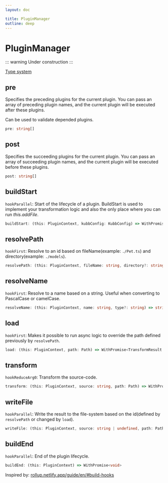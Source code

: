 ```yaml
---
layout: doc

title: PluginManager
outline: deep
---
```


# PluginManager <Badge type="info" text="@kubb/core" />

::: warning
Under construction
:::

[Type system](https://github.com/kubb-project/kubb/blob/main/packages/core/src/types.ts)

## pre

Specifies the preceding plugins for the current plugin. You can pass an array of preceding plugin names, and the current plugin will be executed after these plugins.<br/>

Can be used to validate depended plugins.

```typescript
pre: string[]
```

## post

Specifies the succeeding plugins for the current plugin. You can pass an array of succeeding plugin names, and the current plugin will be executed before these plugins.

```typescript
post: string[]
```

## buildStart

`hookParallel`: Start of the lifecycle of a plugin.
BuildStart is used to implement your transformation logic and also the only place where you can run _this.addFile_.

```typescript
buildStart: (this: PluginContext, kubbConfig: KubbConfig) => WithPromise<void>
```

## resolvePath

`hookFirst`: Resolve to an id based on fileName(example: `./Pet.ts`) and directory(example: `./models`).

```typescript
resolvePath: (this: PluginContext, fileName: string, directory?: string, options?: Record<string, any>) => string | null | undefined
```

## resolveName

`hookFirst`: Resolve to a name based on a string. Useful when converting to PascalCase or camelCase.

```typescript
resolveName: (this: PluginContext, name: string, type?: string) => string
```

## load

`hookFirst`: Makes it possible to run async logic to override the path defined previously by `resolvePath`.

```typescript
load: (this: PluginContext, path: Path) => WithPromise<TransformResult | null>
```

## transform

`hookReduceArg0`: Transform the source-code.

```typescript
transform: (this: PluginContext, source: string, path: Path) => WithPromise<TransformResult>
```

## writeFile

`hookParallel`: Write the result to the file-system based on the id(defined by `resolvePath` or changed by `load`).

```typescript
writeFile: (this: PluginContext, source: string | undefined, path: Path) => WithPromise<void>
```

## buildEnd

`hookParallel`: End of the plugin lifecycle.

```typescript
buildEnd: (this: PluginContext) => WithPromise<void>
```

Inspired by: [rollup.netlify.app/guide/en/#build-hooks](https://deploy-preview-230--rollup.netlify.app/guide/en/#build-hooks)
